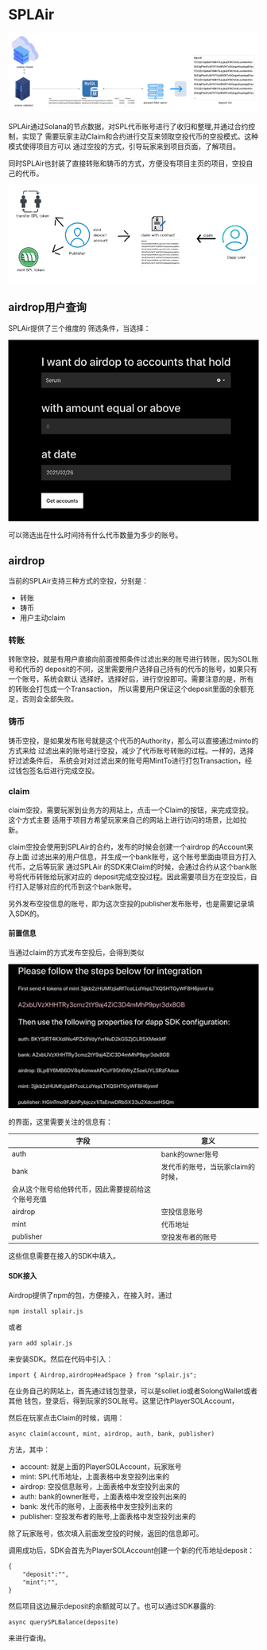 # SPLAir

![](./images/node.png)

SPLAir通过Solana的节点数据，对SPL代币账号进行了收归和整理,并通过合约控制，实现了
需要玩家主动Claim和合约进行交互来领取空投代币的空投模式。这种模式使得项目方可以
通过空投的方式，引导玩家来到项目页面，了解项目。

同时SPLAir也封装了直接转账和铸币的方式，方便没有项目主页的项目，空投自己的代币。

![](./images/airdrop.png)

## airdrop用户查询
SPLAir提供了三个维度的
筛选条件，当选择：

![](./images/condit.png)

可以筛选出在什么时间持有什么代币数量为多少的账号。


## airdrop

当前的SPLAir支持三种方式的空投，分别是：

* 转账
* 铸币
* 用户主动claim

### 转账
转账空投，就是有用户直接向前面按照条件过滤出来的账号进行转账，因为SOL账号和代币的
deposit的不同，这里需要用户选择自己持有的代币的账号，如果只有一个账号，系统会默认
选择好。选择好后，进行空投即可。需要注意的是，所有的转账会打包成一个Transaction，
所以需要用户保证这个deposit里面的余额充足，否则会全部失败。

### 铸币

铸币空投，是如果发布账号就是这个代币的Authority，那么可以直接通过minto的方式来给
过滤出来的账号进行空投，减少了代币账号转账的过程。一样的，选择好过滤条件后，
系统会对对过滤出来的账号用MintTo进行打包Transaction，经过钱包签名后进行完成空投。

### claim 
claim空投，需要玩家到业务方的网站上，点击一个Claim的按钮，来完成空投。这个方式主要
适用于项目方希望玩家来自己的网站上进行访问的场景，比如拉新。

claim空投会使用到SPLAir的合约，发布的时候会创建一个airdrop 的Account来存上面
过滤出来的用户信息，并生成一个bank账号，这个账号里面由项目方打入代币，之后等玩家
通过SPLAir 的SDK来Claim的时候，会通过合约从这个bank账号将代币转账给玩家对应的
deposit完成空投过程。因此需要项目方在空投后，自行打入足够对应的代币到这个bank账号。

另外发布空投信息的账号，即为这次空投的publisher发布账号，也是需要记录填入SDK的。

#### 前置信息

当通过claim的方式发布空投后，会得到类似

![](./images/claim_rst.png)

的界面，这里需要关注的信息有：

|  字段   | 意义  |
|  ----  | ----  |
| auth | bank的owner账号|
| bank | 发代币的账号，当玩家claim的时候，
会从这个账号给他转代币，因此需要提前给这个账号充值 |
| airdrop  | 空投信息账号 |
| mint  | 代币地址 |
| publisher  | 空投发布者的账号 |

这些信息需要在接入的SDK中填入。

#### SDK接入
Airdrop提供了npm的包，方便接入，在接入时，通过

    npm install splair.js

或者

    yarn add splair.js

来安装SDK。然后在代码中引入：

    import { Airdrop,airdropHeadSpace } from "splair.js";


在业务自己的网站上，首先通过钱包登录，可以是sollet.io或者SolongWallet或者其他
钱包，登录后，得到玩家的SOL账号。这里记作PlayerSOLAccount，

然后在玩家点击Claim的时候，调用：

    async claim(account, mint, airdrop, auth, bank, publisher)

方法，其中：

* account: 就是上面的PlayerSOLAccount，玩家账号
* mint: SPL代币地址，上面表格中发空投列出来的
* airdrop: 空投信息账号，上面表格中发空投列出来的
* auth: bank的owner账号，上面表格中发空投列出来的
* bank: 发代币的账号，上面表格中发空投列出来的
* publisher: 空投发布者的账号,上面表格中发空投列出来的

除了玩家账号，依次填入前面发空投的时候，返回的信息即可。

调用成功后，SDK会首先为PlayerSOLAccount创建一个新的代币地址deposit：

    {
        "deposit":"",
        "mint":"",
    }

然后项目这边展示deposit的余额就可以了。也可以通过SDK暴露的:

    async querySPLBalance(deposite)

来进行查询。